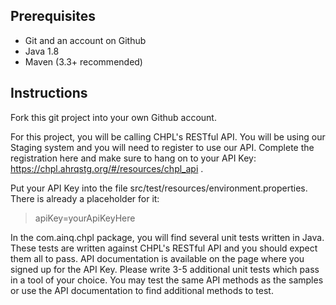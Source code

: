 ## Prerequisites

* Git and an account on Github
* Java 1.8
* Maven (3.3+ recommended)

## Instructions

Fork this git project into your own Github account. 

For this project, you will be calling CHPL's RESTful API. You will be using our Staging system and you will need to register to use our API. Complete the registration here and make sure to hang on to your API Key: https://chpl.ahrqstg.org/#/resources/chpl_api .

Put your API Key into the file src/test/resources/environment.properties. There is already a placeholder for it:

> apiKey=yourApiKeyHere

In the com.ainq.chpl package, you will find several unit tests written in Java. These tests are written against CHPL's RESTful API and you should expect them all to pass. API documentation is available on the page where you signed up for the API Key. Please write 3-5 additional unit tests which pass in a tool of your choice. You may test the same API methods as the samples or use the API documentation to find additional methods to test.

